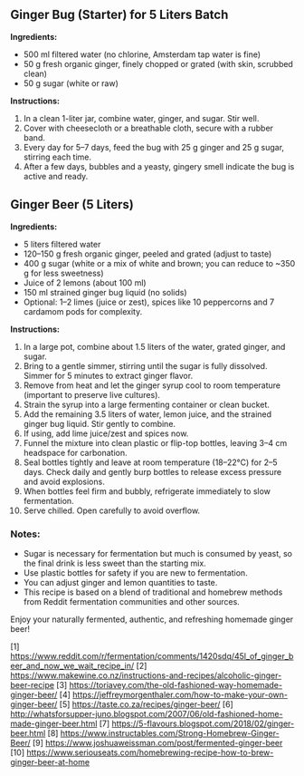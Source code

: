 ## Ginger Bug (Starter) for 5 Liters Batch

**Ingredients:**
- 500 ml filtered water (no chlorine, Amsterdam tap water is fine)
- 50 g fresh organic ginger, finely chopped or grated (with skin, scrubbed clean)
- 50 g sugar (white or raw)

**Instructions:**
1. In a clean 1-liter jar, combine water, ginger, and sugar. Stir well.
2. Cover with cheesecloth or a breathable cloth, secure with a rubber band.
3. Every day for 5–7 days, feed the bug with 25 g ginger and 25 g sugar, stirring each time.
4. After a few days, bubbles and a yeasty, gingery smell indicate the bug is active and ready.

## Ginger Beer (5 Liters)

**Ingredients:**
- 5 liters filtered water
- 120–150 g fresh organic ginger, peeled and grated (adjust to taste)
- 400 g sugar (white or a mix of white and brown; you can reduce to ~350 g for less sweetness)
- Juice of 2 lemons (about 100 ml)
- 150 ml strained ginger bug liquid (no solids)
- Optional: 1–2 limes (juice or zest), spices like 10 peppercorns and 7 cardamom pods for complexity.

**Instructions:**

1. In a large pot, combine about 1.5 liters of the water, grated ginger, and sugar.
2. Bring to a gentle simmer, stirring until the sugar is fully dissolved. Simmer for 5 minutes to extract ginger flavor.
3. Remove from heat and let the ginger syrup cool to room temperature (important to preserve live cultures).
4. Strain the syrup into a large fermenting container or clean bucket.
5. Add the remaining 3.5 liters of water, lemon juice, and the strained ginger bug liquid. Stir gently to combine.
6. If using, add lime juice/zest and spices now.
7. Funnel the mixture into clean plastic or flip-top bottles, leaving 3–4 cm headspace for carbonation.
8. Seal bottles tightly and leave at room temperature (18–22°C) for 2–5 days. Check daily and gently burp bottles to release excess pressure and avoid explosions.
9. When bottles feel firm and bubbly, refrigerate immediately to slow fermentation.
10. Serve chilled. Open carefully to avoid overflow.

### Notes:
- Sugar is necessary for fermentation but much is consumed by yeast, so the final drink is less sweet than the starting mix.
- Use plastic bottles for safety if you are new to fermentation.
- You can adjust ginger and lemon quantities to taste.
- This recipe is based on a blend of traditional and homebrew methods from Reddit fermentation communities and other sources.

Enjoy your naturally fermented, authentic, and refreshing homemade ginger beer!

[1] https://www.reddit.com/r/fermentation/comments/1420sdq/45l_of_ginger_beer_and_now_we_wait_recipe_in/
[2] https://www.makewine.co.nz/instructions-and-recipes/alcoholic-ginger-beer-recipe
[3] https://toriavey.com/the-old-fashioned-way-homemade-ginger-beer/
[4] https://jeffreymorgenthaler.com/how-to-make-your-own-ginger-beer/
[5] https://taste.co.za/recipes/ginger-beer/
[6] http://whatsforsupper-juno.blogspot.com/2007/06/old-fashioned-home-made-ginger-beer.html
[7] https://5-flavours.blogspot.com/2018/02/ginger-beer.html
[8] https://www.instructables.com/Strong-Homebrew-Ginger-Beer/
[9] https://www.joshuaweissman.com/post/fermented-ginger-beer
[10] https://www.seriouseats.com/homebrewing-recipe-how-to-brew-ginger-beer-at-home
